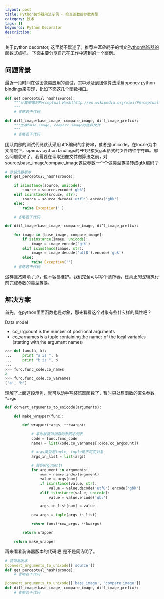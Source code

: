 ```yaml
---
layout: post
title: Python装饰器用法示例 - 检查函数的参数类型
category: 技术
tags: []
keywords: Python,Decorator
description:
---
```


关于python decorator, 这里就不累述了，推荐左耳朵耗子的博文[Python修饰器的函数式编程](http://coolshell.cn/articles/11265.html)。
下面主要分享自己在工作中遇到的一个案例。

## 问题背景

最近一段时间在做图像类应用的测试，其中涉及到图像算法采用opencv python bindings来实现，比如下面这几个函数接口。

```python
def get_perceptual_hash(source):
    """计算图像的Perceptual Hash(http://en.wikipedia.org/wiki/Perceptual_hashing)
    """
    # 省略若干代码

def diff_image(base_image, compare_image, diff_image_prefix):
    """生成base_image, compare_image的差异文件
    """
    # 省略若干代码
```

团队内部的测试代码默认采用utf8编码的字符串，或者是unicode。在locale为中文情况下，opencv python bindings的API只接受gbk格式的文件路径字符串。那么问题就来了，我需要在读取图像文件做算法之前，对source/base_image/compare_image这些参数一个个做类型转换转成gbk编码？

```python
# 非装饰器版本
def get_perceptual_hash(srouce):  

    if isinstance(source, unicode):
        source = source.encode('gbk')
    elif isinstance(srouce, str):
        source = source.decode('utf8').encode('gbk')
    else:
        raise Exception('')

    # 省略若干代码

def diff_image(base_image, compare_image, diff_image_prefix):

    for image in [base_image, compare_image]:
        if isinstance(image, unicode):
            image = image.encode('gbk')
        elif isinstance(image, str):
            image = image.decode('utf8').encode('gbk')
        else:
            raise Exception('')
    # 省略若干代码
```

这样显然繁琐了点，也不容易维护。我们完全可以写个装饰器，在真正的逻辑执行前完成参数的类型转换。

## 解决方案

首先，在python里面函数也是对象，那来看看这个对象有些什么样的属性吧？

[Data model](https://docs.python.org/2/reference/datamodel.html)
- co_argcount is the number of positional arguments
- co_varnames is a tuple containing the names of the local variables (starting with the argument names)

```python
>>> def func(a, b):
...     print "a is ", a
...     print "b is ", b
...
>>> func.func_code.co_names
2
>>> func.func_code.co_varnames
('a', 'b')
```

理解了上面这段示例，就可以动手写装饰器函数了，暂时只处理函数的匿名参数*args

```python
def convert_arguments_to_unicode(arguments):

    def make_wrapper(func):

        def wrapper(*args, **kwargs):

            # 拿到被装饰函数的参数名列表
            code = func.func_code
            names = list(code.co_varnames[:code.co_argcount])

            # args类型是tuple, tuple是不可变对象
            args_in_list = list(args)

            # 装饰arguments
            for argument in arguments:
                num = names.index(argument)
                value = args[num]
                if isinstance(value, str):
                    value = value.decode('utf8').encode('gbk')
                elif isinstance(value, unicode):
                    value = value.encode('gbk')

                args_in_list[num] = value

            new_args = tuple(args_in_list)

            return func(*new_args, **kwargs)

        return wrapper

    return make_wrapper
```

再来看看装饰器版本的代码吧, 是不是简洁明了。

```python
# 装饰器版本
@convert_arguments_to_unicode(['source'])
def get_perceptual_hash(srouce):  
    # 省略若干代码

@convert_arguments_to_unicode(['base_image', 'compare_image'])
def diff_image(base_image, compare_image, diff_image_prefix):
    # 省略若干代码
```
